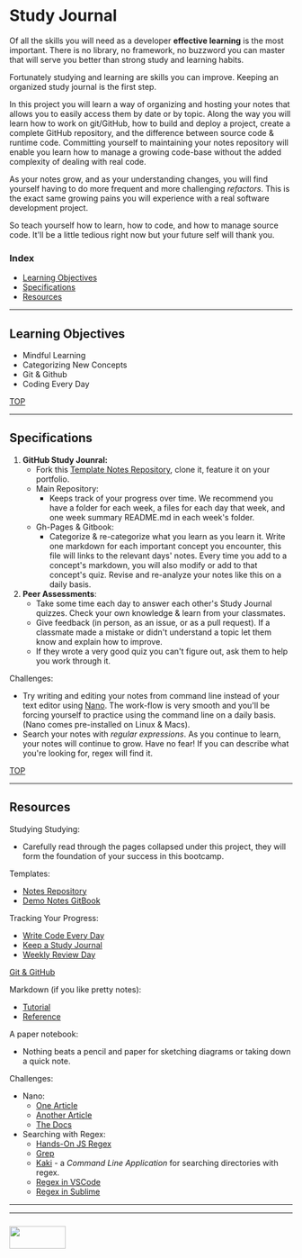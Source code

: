# Study Journal

Of all the skills you will need as a developer __effective learning__ is the most important.  There is no library, no framework, no buzzword you can master that will serve you better than strong study and learning habits.  

Fortunately studying and learning are skills you can improve.  Keeping an organized study journal is the first step.

In this project you will learn a way of organizing and hosting your notes that allows you to easily access them by date or by topic.  Along the way you will learn how to work on git/GitHub, how to build and deploy a project, create a complete GitHub repository, and the difference between source code & runtime code. Committing yourself to maintaining your notes repository will enable you learn how to manage a growing code-base without the added complexity of dealing with real code.  

As your notes grow, and as your understanding changes, you will find yourself having to do more frequent and more challenging _refactors_.  This is the exact same growing pains you will experience with a real software development project. 

So teach yourself how to learn, how to code, and how to manage source code. It'll be a little tedious right now but your future self will thank you.

### Index
* [Learning Objectives](#learning-objectives)
* [Specifications](#specifications)
* [Resources](#resources)  

---

## Learning Objectives

* Mindful Learning
* Categorizing New Concepts
* Git & Github
* Coding Every Day

[TOP](#index)

---

## Specifications

1. __GitHub Study Jounral:__
    * Fork this [Template Notes Repository](https://github.com/elewa-academy/study-journal-template), clone it, feature it on your portfolio. 
    * Main Repository:
	    * Keeps track of your progress over time.  We recommend you have a folder for each week, a files for each day that week, and one week summary README.md in each week's folder.
    * Gh-Pages & Gitbook:
	    * Categorize & re-categorize what you learn as you learn it. Write one markdown for each important concept you encounter, this file will links to the relevant days' notes. Every time you add to a concept's markdown, you will also modify or add to that concept's quiz.  Revise and re-analyze your notes like this on a daily basis.
2. __Peer Assessments__:
    * Take some time each day to answer each other's Study Journal quizzes.  Check your own knowledge & learn from your classmates.  
    * Give feedback (in person, as an issue, or as a pull request).  If a classmate made a mistake or didn't understand a topic let them know and explain how to improve.  
    * If they wrote a very good quiz you can't figure out, ask them to help you work through it.

Challenges:
* Try writing and editing your notes from command line instead of your text editor using [Nano](https://www.howtogeek.com/howto/42980/the-beginners-guide-to-nano-the-linux-command-line-text-editor/). The work-flow is very smooth and you'll be forcing yourself to practice using the command line on a daily basis.  (Nano comes pre-installed on Linux & Macs).
* Search your notes with _regular expressions_. As you continue to learn, your notes will continue to grow.  Have no fear!  If you can describe what you're looking for, regex will find it.     


[TOP](#index)

---

## Resources

Studying Studying:
* Carefully read through the pages collapsed under this project, they will form the foundation of your success in this bootcamp.

Templates:
* [Notes Repository](https://github.com/elewa-academy/study-journal-template)
* [Demo Notes GitBook](https://elewa-academy.github.io/study-journal-template)

Tracking Your Progress:
* [Write Code Every Day](https://johnresig.com/blog/write-code-every-day/)
* [Keep a Study Journal](https://www.instatrick.com/writing-programming-journal/)
* [Weekly Review Day](https://www.youtube.com/watch?v=PlTrxpNaZI8)

[Git & GitHub](https://github.com/elewa-academy/General-Resources/blob/master/developer-tools/git-github/git-hub-concise.md)

Markdown (if you like pretty notes):
* [Tutorial](https://www.markdowntutorial.com)
* [Reference](https://guides.github.com/features/mastering-markdown/)


A paper notebook:  
* Nothing beats a pencil and paper for sketching diagrams or taking down a quick note.


Challenges:
* Nano:
    * [One Article](https://www.howtogeek.com/howto/42980/the-beginners-guide-to-nano-the-linux-command-line-text-editor/)
    * [Another Article](http://www.tuxradar.com/content/text-editing-nano-made-easy)
    * [The Docs](https://www.nano-editor.org/dist/v2.9/nano.html)
* Searching with Regex:
    * [Hands-On JS Regex](https://github.com/dwyl/learn-regex)
    * [Grep](https://linode.com/docs/tools-reference/tools/how-to-grep-for-text-in-files/)
    * [Kaki](https://github.com/fbeline/kaki) - a _Command Line Application_ for searching directories with regex.
    * [Regex in VSCode](https://msdn.microsoft.com/en-us/library/2k3te2cs.aspx)
    * [Regex in Sublime](http://docs.sublimetext.info/en/latest/search_and_replace/search_and_replace_overview.html)



___
___
### <a href="http://elewa.education/blog" target="_blank"><img src="https://user-images.githubusercontent.com/18554853/34921062-506450ae-f97d-11e7-875f-6feeb26ad72d.png" width="100" height="40"/></a>
